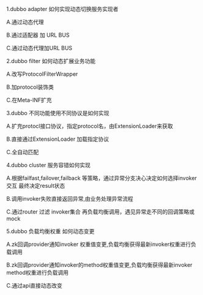 1.dubbo adapter 如何实现动态切换服务实现者

  A.通过动态代理

  B.通过适配器 加 URL BUS

  C.通过动态代理加URL BUS 

2.dubbo filter 如何动态扩展业务功能

  A.改写ProtocolFilterWrapper

  B.加protocol装饰类

  C.在Meta-INF扩充

3.dubbo 不同功能使用不同协议是如何实现

  A.扩充protocl接口协议，指定protocol名，由ExtensionLoader来获取

  B.直接通过ExtensionLoader 加载指定协议

  C.全自动匹配

4.dubbo cluster 服务容错如何实现

  A.根据failfast,failover,failback 等策略，通过异常分支决心决定如何选择invoker交互 最终决定result状态

  B.调用invoker失败直接返回异常,由业务处理异常流程

  C.通过router 过滤 invoker集合 再负载均衡调用，遇见异常走不同的回调策略或mock

5.dubbo 负载均衡权重 如何动态变更

  A.zk回调provider通知invoker 权重值变更,负载均衡获得最新invoker权重进行负载调用

  B.zk回调provider通知invoker的method权重值变更,负载均衡获得最新invoker method权重进行负载调用

  C.通过api直接动态改变